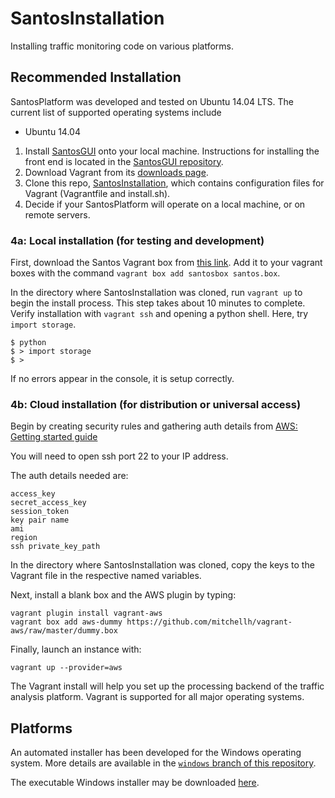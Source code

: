 # SantosInstallation
Installing traffic monitoring code on various platforms.

## Recommended Installation
SantosPlatform was developed and tested on Ubuntu 14.04 LTS.  The current list of supported operating systems include

* Ubuntu 14.04

1. Install [SantosGUI](https://github.com/santosfamilyfoundation/SantosGUIs) onto your local machine.  Instructions for installing the front end is located in the [SantosGUI repository](https://github.com/santosfamilyfoundation/SantosGUI).
2. Download Vagrant from its [downloads page](https://www.vagrantup.com/downloads.html).
3. Clone this repo, [SantosInstallation](https://github.com/santosfamilyfoundation/SantosInstallation), which contains configuration files for Vagrant (Vagrantfile and install.sh).
4. Decide if your SantosPlatform will operate on a local machine, or on remote servers.

### 4a: Local installation (for testing and development)
First, download the Santos Vagrant box from [this link](https://goo.gl/6hl76J). Add it to your vagrant boxes with the command `vagrant box add santosbox santos.box`.

In the directory where SantosInstallation was cloned, run `vagrant up` to begin the install process. This step takes about 10 minutes to complete.
Verify installation with `vagrant ssh` and opening a python shell. Here, try `import storage`.

```
$ python
$ > import storage
$ > 
```
If no errors appear in the console, it is setup correctly.

### 4b: Cloud installation (for distribution or universal access)
Begin by creating security rules and gathering auth details from [AWS: Getting started guide](http://docs.aws.amazon.com/AWSEC2/latest/UserGuide/EC2_GetStarted.html)

You will need to open ssh port 22 to your IP address.

The auth details needed are: 
```
access_key
secret_access_key
session_token
key pair name
ami
region
ssh private_key_path
```
In the directory where SantosInstallation was cloned, copy the keys to the Vagrant file in the respective named variables. 

Next, install a blank box and the AWS plugin by typing:

```
vagrant plugin install vagrant-aws
vagrant box add aws-dummy https://github.com/mitchellh/vagrant-aws/raw/master/dummy.box
```

Finally, launch an instance with:

```
vagrant up --provider=aws
```

The Vagrant install will help you set up the processing backend of the traffic analysis platform.
Vagrant is supported for all major operating systems.

## Platforms
An automated installer has been developed for the Windows operating system. More details are available in the [`windows` branch of this repository](https://github.com/santosfamilyfoundation/SantosInstallation/tree/windows). 

The executable Windows installer may be downloaded [here](https://github.com/santosfamilyfoundation/SantosInstallation/raw/windows/TrafficInstall/TrafficInstall_PY/dist/TrafficInstaller.exe). 
